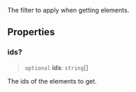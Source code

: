 The filter to apply when getting elements.

## Properties

### ids?

> `optional` **ids**: `string`\[]

The ids of the elements to get.
